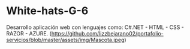 # White-hats-G-6
Desarrollo aplicación web con lenguajes como: C#.NET - HTML - CSS - RAZOR - AZURE.
(https://github.com/lizzbejarano02/portafolio-servicios/blob/master/assets/img/Mascota.jpeg)
